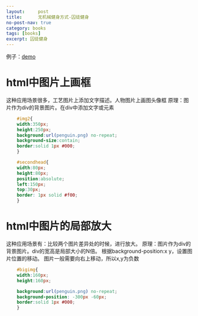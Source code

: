 ```yaml
---
layout:     post
title:      无机械健身方式-囚徒健身
no-post-nav: true
category: books
tags: [books]
excerpt: 囚徒健身
---
```

例子：[demo](/assets/files/2018/penguin.html)
# html中图片上画框
这种应用场景很多，工艺图片上添加文字描述。人物图片上画图头像框
原理：图片作为div的背景图片。在div中添加文字或元素
```css
	#img2{
	width:350px;
	height:250px;
	background:url(penguin.png) no-repeat;
	background-size:contain;
	border:solid 1px #000;
	}

	#secondhead{
	width:80px;
	height:80px;
	position:absolute;
	left:150px;
	top:30px;
	border: 1px solid #f00;
	}
``` 
# html中图片的局部放大
这种应用场景有：比较两个图片差异处的时候，进行放大。
原理：图片作为div的背景图片。div的宽高是局部大小的N倍。
根据background-position:x y，设置图片位置的移动。
图片一般需要向右上移动，所以x,y为负数

```css
	#bigimg{
	width:160px;
	height:160px;

	background:url(penguin.png) no-repeat;
	background-position: -300px -60px;
	border:solid 1px #000;
	}
``` 

